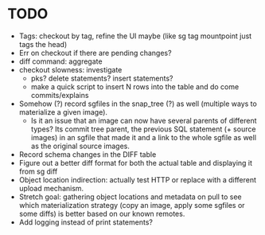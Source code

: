 # TODO

  * Tags: checkout by tag, refine the UI maybe (like sg tag mountpoint just tags the head)
  * Err on checkout if there are pending changes?
  * diff command: aggregate
  * checkout slowness: investigate
    * pks? delete statements? insert statements?
    * make a quick script to insert N rows into the table and do come commits/explains
  * Somehow (?) record sgfiles in the snap_tree (?) as well (multiple ways to materialize a given image).
    * Is it an issue that an image can now have several parents of different types? Its commit tree parent,
      the previous SQL statement (+ source images) in an sgfile that made it and a link to the whole sgfile as well as
      the original source images.
  * Record schema changes in the DIFF table
  * Figure out a better diff format for both the actual table and displaying it from sg diff
  * Object location indirection: actually test HTTP or replace with a different upload mechanism.
  * Stretch goal: gathering object locations and metadata on pull to see which materialization strategy (copy an image,
    apply some sgfiles or some diffs) is better based on our known remotes.
  * Add logging instead of print statements?
